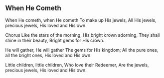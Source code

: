 ## When He Cometh

When He cometh, when He cometh
To make up His jewels,
All His jewels, precious jewels,
His loved and His own.

Chorus
Like the stars of the morning,
His bright crown adorning,
They shall shine in their beauty,
Bright gems for His crown.

He will gather, He will gather
The gems for His kingdom;
All the pure ones, all the bright ones,
His loved and His own.

Little children, little children,
Who love their Redeemer,
Are the jewels, precious jewels,
His loved and His own.
